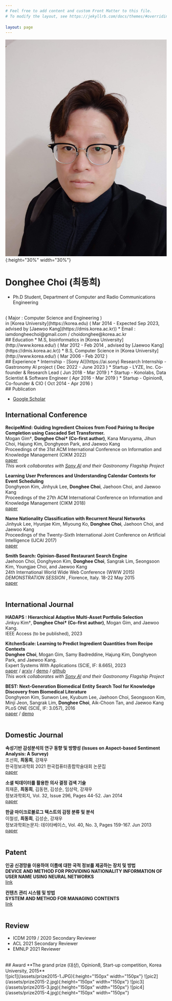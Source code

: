 ```yaml
---
# Feel free to add content and custom Front Matter to this file.
# To modify the layout, see https://jekyllrb.com/docs/themes/#overriding-theme-defaults

layout: page 
---
```


![My Picture](/assets/my.jpg){:height="30%" width="30%"}

# Donghee Choi (최동희)
* Ph.D Student, Department of Computer and Radio Communications Engineering 
<br>
( Major : Computer Science and Engineering ) 
<br>
in [Korea University](https://korea.edu) ( Mar 2014 - Expected Sep 2023, advised by [Jaewoo Kang](https://dmis.korea.ac.kr)) 
* Email : iamdongheechoi@gmail.com / choidonghee@korea.ac.kr

<br>
## Education
* M.S, bioinformatics in [Korea University](http://www.korea.edu/) ( Mar 2012 - Feb 2014 , advised by [Jaewoo Kang](https://dmis.korea.ac.kr)) 
* B.S, Computer Science in [Korea University](http://www.korea.edu/) ( Mar 2006 - Feb 2012 )

<br>
## Experience
* Internship - [Sony AI](https://ai.sony) Research Internship - Gastronomy AI project ( Dec 2022 - June 2023 )
* Startup - LYZE, Inc. Co-founder & Research Lead ( Jun 2018 - Mar 2019 )
* Startup - Konolabs, Data Scientist & Software Engineer ( Apr 2016 - Mar 2019 )
* Startup - Opinion8, Co-founder & CIO ( Oct 2014 - Apr 2016 )

<br>
## Publication

* [Google Scholar](https://scholar.google.co.kr/citations?user=iR40DeMAAAAJ&hl=ko)

## International Conference
**RecipeMind: Guiding Ingredient Choices from Food Pairing to Recipe Completion using Cascaded Set Transformer.**
<br>
Mogan Gim†, **Donghee Choi† (Co-first author)**, Kana Maruyama, Jihun Choi, Hajung Kim, Donghyeon Park, and Jaewoo Kang 
<br>
Proceedings of the 31st ACM International Conference on Information and Knowledge Management (CIKM 2022)
<br>
[paper](https://dl.acm.org/doi/10.1145/3511808.3557092)
<br>
*This work collaborates with [Sony AI](https://ai.sony) and their Gastronomy Flagship Project*
<br>

**Learning User Preferences and Understanding Calendar Contexts for Event Scheduling**
<br>
Donghyeon Kim, Jinhyuk Lee, **Donghee Choi**, Jaehoon Choi, and Jaewoo Kang 
<br>
Proceedings of the 27th ACM International Conference on Information and Knowledge Management (CIKM 2018)
<br>
[paper](https://dl.acm.org/doi/10.1145/3269206.3271712) 
<br>

**Name Nationality Classification with Recurrent Neural Networks**
<br>
Jinhyuk Lee, Hyunjae Kim, Miyoung Ko, **Donghee Choi**, Jaehoon Choi, and Jaewoo Kang
<br>
Proceedings of the Twenty-Sixth International Joint Conference on Artificial Intelligence (IJCAI 2017)
<br>
[paper](https://www.ijcai.org/Proceedings/2017/289)
<br>

**Smith Search: Opinion-Based Restaurant Search Engine**
<br>
Jaehoon Choi, Donghyeon Kim, **Donghee Choi**, Sangrak Lim, Seongsoon Kim, Youngjae Choi, and Jaewoo Kang 
<br>
24th International World Wide Web Conference (WWW 2015) _DEMONSTRATION SESSION_ , Florence, Italy. 18-22 May 2015
<br>
[paper](https://dl.acm.org/doi/abs/10.1145/2740908.2742829) 
<br>
<br>

## International Journal

**HADAPS : Hierarchical Adaptive Multi-Asset Portfolio Selection**
<br>
Jinkyu Kim†, **Donghee Choi† (Co-first author)**, Mogan Gim, and Jaewoo Kang. 
<br>
IEEE Access (to be published), 2023
<br>

**KitchenScale: Learning to Predict Ingredient Quantities from Recipe Contexts**
<br>
**Donghee Choi**, Mogan Gim, Samy Badreddine, Hajung Kim, Donghyeon Park, and Jaewoo Kang. 
<br>
Expert Systems With Applications (SCIE, IF: 8.665), 2023
<br>
[paper](https://www.sciencedirect.com/science/article/abs/pii/S0957417423005432) / [arxiv](https://arxiv.org/abs/2304.10739) / [demo](http://kitchenscale.korea.ac.kr/) / [github](https://github.com/dmis-lab/KitchenScale)
<br>
*This work collaborates with [Sony AI](https://ai.sony) and their Gastronomy Flagship Project*
<br>

**BEST: Next-Generation Biomedical Entity Search Tool for Knowledge Discovery from Biomedical Literature**
<br>
Donghyeon Kim, Sunwon Lee, Kyubum Lee, Jaehoon Choi, Seongsoon Kim, Minji Jeon, Sangrak Lim, **Donghee Choi**, Aik-Choon Tan, and Jaewoo Kang 
<br>
PLoS ONE (SCIE, IF: 3.057), 2016 
<br>
[paper](https://journals.plos.org/plosone/article?id=10.1371/journal.pone.0164680) / [demo](http://best.korea.ac.kr/)
<br>
<br>

## Domestic Journal


**속성기반  감성분석의  연구  동향  및  방향성 (Issues on Aspect-based Sentiment Analysis: A Survey)**
<br>
조선희, **최동희**, 강재우 
<br>
한국정보과학회 2021 한국컴퓨터종합학술대회 논문집
 <br>
[paper](https://www.dbpia.co.kr/pdf/pdfView.do?nodeId=NODE10583434&mark=0&useDate=&ipRange=N&accessgl=Y&language=ko_KR&hasTopBanner=false) 
<br>


**소셜 빅데이터를 활용한 의사 결정 검색 기술**
<br>
최재훈, **최동희**, 김동현, 김성순, 임상락, 강재우 
<br>
정보과학회지, Vol. 32, Issue 296, Pages 44-52. Jan 2014
 <br>
[paper](http://www.ndsl.kr/ndsl/search/detail/article/articleSearchResultDetail.do?cn=JAKO201406464395458) 
<br>

**한글 마이크로블로그 텍스트의 감정 분류 및 분석**
<br>
이철성, **최동희**, 김성순, 강재우
<br>
정보과학회논문지: 데이타베이스, Vol. 40, No. 3, Pages 159-167. Jun 2013
<br>
[paper](https://www.dbpia.co.kr/Journal/articleDetail?nodeId=NODE02193998) 
<br>
<br>

## Patent
**인공 신경망을 이용하여 이름에 대한 국적 정보를 제공하는 장치 및 방법**
<br>
**DEVICE AND METHOD FOR PROVIDING NATIONALITY INFORMATION OF USER NAME USING NEURAL NETWORKS**
<br>
[link](https://doi.org/10.8080/1020170147399)
<br>

**컨텐츠 관리 시스템 및 방법**
<br>
**SYSTEM AND METHOD FOR MANAGING CONTENTS**
<br>
[link](https://doi.org/10.8080/1020120078866)
<br>
<br>

## Review
* ICDM 2019 / 2020 Secondary Reviewer
* ACL 2021 Secondary Reviewer
* EMNLP 2021 Reviewer

<br>
## Award
**The grand prize (대상), Opinion8, Start-up competition, Korea University, 2015**
<br>
![pic1](/assets/prize2015-1.JPG){:height="150px" width="150px"} ![pic2](/assets/prize2015-2.jpg){:height="150px" width="150px"} ![pic3](/assets/prize2015-3.jpg){:height="150px" width="150px"} ![pic4](/assets/prize2015-4.jpg){:height="150px" width="150px"}

